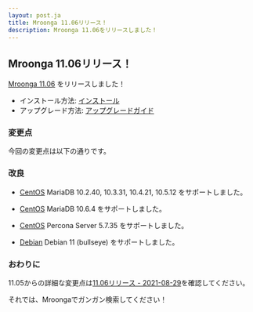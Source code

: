 ```yaml
---
layout: post.ja
title: Mroonga 11.06リリース！
description: Mroonga 11.06をリリースしました！
---
```


## Mroonga 11.06リリース！

[Mroonga 11.06](/ja/docs/news.html#release-11-06) をリリースしました！

* インストール方法: [インストール](/ja/docs/install.html)
* アップグレード方法: [アップグレードガイド](/ja/docs/upgrade.html)

### 変更点

今回の変更点は以下の通りです。

### 改良

* [CentOS](/ja/docs/install/centos.html) MariaDB 10.2.40, 10.3.31, 10.4.21, 10.5.12 をサポートしました。

* [CentOS](/ja/docs/install/centos.html) MariaDB 10.6.4 をサポートしました。

* [CentOS](/ja/docs/install/centos.html) Percona Server 5.7.35 をサポートしました。

* [Debian](/ja/docs/install/debian.html) Debian 11 (bullseye) をサポートしました。

### おわりに

11.05からの詳細な変更点は[11.06リリース - 2021-08-29](/ja/docs/news.html#release-11-06)を確認してください。

それでは、Mroongaでガンガン検索してください！
